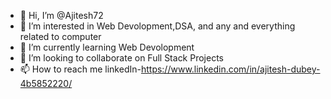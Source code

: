 - 👋 Hi, I’m @Ajitesh72
- 👀 I’m interested in Web Devolopment,DSA, and any and everything related to computer
- 🌱 I’m currently learning Web Devolopment
- 💞️ I’m looking to collaborate on Full Stack Projects
- 📫 How to reach me linkedIn-https://www.linkedin.com/in/ajitesh-dubey-4b5852220/

<!---
Ajitesh72/Ajitesh72 is a ✨ special ✨ repository because its `README.md` (this file) appears on your GitHub profile.
You can click the Preview link to take a look at your changes.
--->
